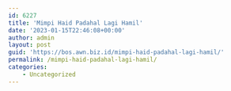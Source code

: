 ```yaml
---
id: 6227
title: 'Mimpi Haid Padahal Lagi Hamil'
date: '2023-01-15T22:46:08+00:00'
author: admin
layout: post
guid: 'https://bos.awn.biz.id/mimpi-haid-padahal-lagi-hamil/'
permalink: /mimpi-haid-padahal-lagi-hamil/
categories:
    - Uncategorized
---
```



